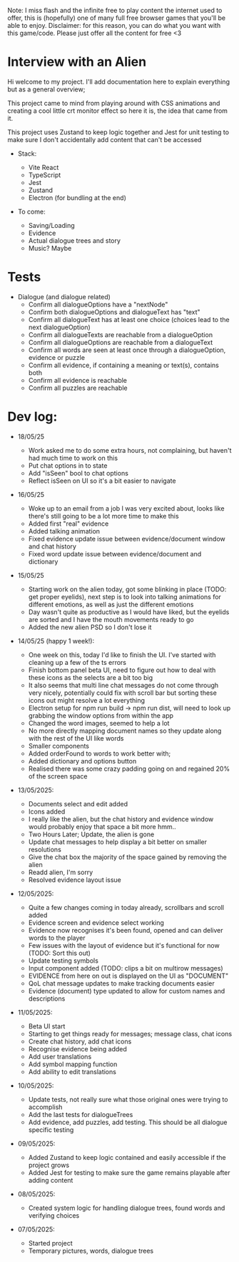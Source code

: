 Note: I miss flash and the infinite free to play content the internet used to offer, this is (hopefully) one of many full free browser games that you'll be able to enjoy.
Disclaimer: for this reason, you can do what you want with this game/code. Please just offer all the content for free <3

# Interview with an Alien

Hi welcome to my project. I'll add documentation here to explain everything but as a general overview;

This project came to mind from playing around with CSS animations and creating a cool little crt monitor effect so here it is, the idea that came from it.

This project uses Zustand to keep logic together and Jest for unit testing to make sure I don't accidentally add content that can't be accessed

- Stack:
	- Vite React
	- TypeScript
	- Jest
	- Zustand
 	- Electron (for bundling at the end) 

- To come:
	- Saving/Loading
	- Evidence
	- Actual dialogue trees and story
	- Music? Maybe

# Tests
- Dialogue (and dialogue related)
	- Confirm all dialogueOptions have a "nextNode"
	- Confirm both dialogueOptions and dialogueText has "text"
	- Confirm all dialogueText has at least one choice (choices lead to the next dialogueOption)
	- Confirm all dialogueTexts are reachable from a dialogueOption
	- Confirm all dialogueOptions are reachable from a dialogueText
	- Confirm all words are seen at least once through a dialogueOption, evidence or puzzle
	- Confirm all evidence, if containing a meaning or text(s), contains both
	- Confirm all evidence is reachable
	- Confirm all puzzles are reachable

# Dev log:
- 18/05/25
	- Work asked me to do some extra hours, not complaining, but haven't had much time to work on this
	- Put chat options in to state
	- Add "isSeen" bool to chat options
	- Reflect isSeen on UI so it's a bit easier to navigate

- 16/05/25
	- Woke up to an email from a job I was very excited about, looks like there's still going to be a lot more time to make this
	- Added first "real" evidence
	- Added talking animation
	- Fixed evidence update issue between evidence/document window and chat history
	- Fixed word update issue between evidence/document and dictionary

- 15/05/25
	- Starting work on the alien today, got some blinking in place (TODO: get proper eyelids), next step is to look into talking animations for different emotions, as well as just the different emotions
	- Day wasn't quite as productive as I would have liked, but the eyelids are sorted and I have the mouth movements ready to go
	- Added the new alien PSD so I don't lose it

- 14/05/25 (happy 1 week!):
	- One week on this, today I'd like to finish the UI. I've started with cleaning up a few of the ts errors
	- Finish bottom panel beta UI, need to figure out how to deal with these icons as the selects are a bit too big
	- It also seems that multi line chat messages do not come through very nicely, potentially could fix with scroll bar but sorting these icons out might resolve a lot everything
	- Electron setup for npm run build -> npm run dist, will need to look up grabbing the window options from within the app
	- Changed the word images, seemed to help a lot
	- No more directly mapping document names so they update along with the rest of the UI like words
	- Smaller components
	- Added orderFound to words to work better with;
	- Added dictionary and options button
	- Realised there was some crazy padding going on and regained 20% of the screen space

- 13/05/2025:
	- Documents select and edit added
	- Icons added
	- I really like the alien, but the chat history and evidence window would probably enjoy that space a bit more hmm..
	- Two Hours Later; Update, the alien is gone
	- Update chat messages to help display a bit better on smaller resolutions
	- Give the chat box the majority of the space gained by removing the alien
	- Readd alien, I'm sorry
	- Resolved evidence layout issue

- 12/05/2025:
	- Quite a few changes coming in today already, scrollbars and scroll added
	- Evidence screen and evidence select working
	- Evidence now recognises it's been found, opened and can deliver words to the player
	- Few issues with the layout of evidence but it's functional for now (TODO: Sort this out)
	- Update testing symbols
	- Input component added (TODO: clips a bit on multirow messages)
	- EVIDENCE from here on out is displayed on the UI as "DOCUMENT"
	- QoL chat message updates to make tracking documents easier
	- Evidence (document) type updated to allow for custom names and descriptions

- 11/05/2025:
	- Beta UI start
	- Starting to get things ready for messages; message class, chat icons
   	- Create chat history, add chat icons
   	- Recognise evidence being added
   	- Add user translations
   	- Add symbol mapping function
   	- Add ability to edit translations

- 10/05/2025:
	- Update tests, not really sure what those original ones were trying to accomplish
	- Add the last tests for dialogueTrees
	- Add evidence, add puzzles, add testing. This should be all dialogue specific testing

- 09/05/2025:
	- Added Zustand to keep logic contained and easily accessible if the project grows
	- Added Jest for testing to make sure the game remains playable after adding content

- 08/05/2025:
	- Created system logic for handling dialogue trees, found words and verifying choices

- 07/05/2025:
	- Started project
	- Temporary pictures, words, dialogue trees
